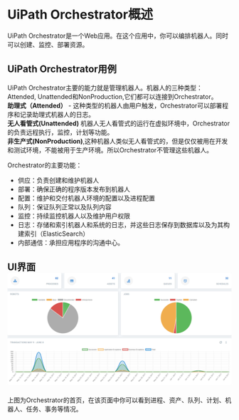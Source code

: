 # UiPath Orchestrator概述

UiPath Orchestrator是一个Web应用。在这个应用中，你可以编排机器人。同时可以创建、监控、部署资源。

## UiPath Orchestrator用例

UiPath Orchestrator主要的能力就是管理机器人。机器人的三种类型： Attended, Unattended和NonProduction,它们都可以连接到Orchestrator。  
**助理式（Attended）** - 这种类型的机器人由用户触发，Orchestrator可以部署程序和记录助理式机器人的日志。  
**无人看管式\(Unattended\)** 机器人无人看管式的运行在虚拟环境中，Orchestrator的负责远程执行，监控，计划等功能。  
**非生产式\(NonProduction\)**,这种机器人类似无人看管式的，但是仅仅被用在开发和测试环境，不能被用于生产环境。所以Orchestrator不管理这些机器人。

Orchestrator的主要功能：

* 供应：负责创建和维护机器人
* 部署：确保正确的程序版本发布到机器人
* 配置：维护和交付机器人环境的配置以及进程配置
* 队列：保证队列正常以及队列内容
* 监控：持续监控机器人以及维护用户权限
* 日志：存储和索引机器人和系统的日志，并这些日志保存到数据库以及为其构建索引（ElasticSearch）
* 内部通信：承担应用程序的沟通中心。

## UI界面![](/assets1.2/import3.png)

上图为Orchestrator的首页，在该页面中你可以看到进程、资产、队列、计划、机器人、任务、事务等情况。

